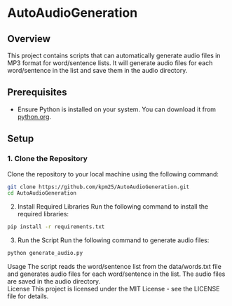 # AutoAudioGeneration

## Overview
This project contains scripts that can automatically generate audio files in MP3 format for word/sentence lists.
It will generate audio files for each word/sentence in the list and save them in the audio directory.

## Prerequisites
- Ensure Python is installed on your system. You can download it from [python.org](https://www.python.org/downloads/).

## Setup

### 1. Clone the Repository
Clone the repository to your local machine using the following command:
```bash
git clone https://github.com/kpm25/AutoAudioGeneration.git
cd AutoAudioGeneration
```

2. Install Required Libraries
Run the following command to install the required libraries:


```bash
pip install -r requirements.txt
``` 

3. Run the Script
Run the following command to generate audio files:

```bash
python generate_audio.py
```


   Usage
The script reads the word/sentence list from the data/words.txt file and generates audio files for each word/sentence in the list. The audio files are saved in the audio directory.  
License
This project is licensed under the MIT License - see the LICENSE file for details.